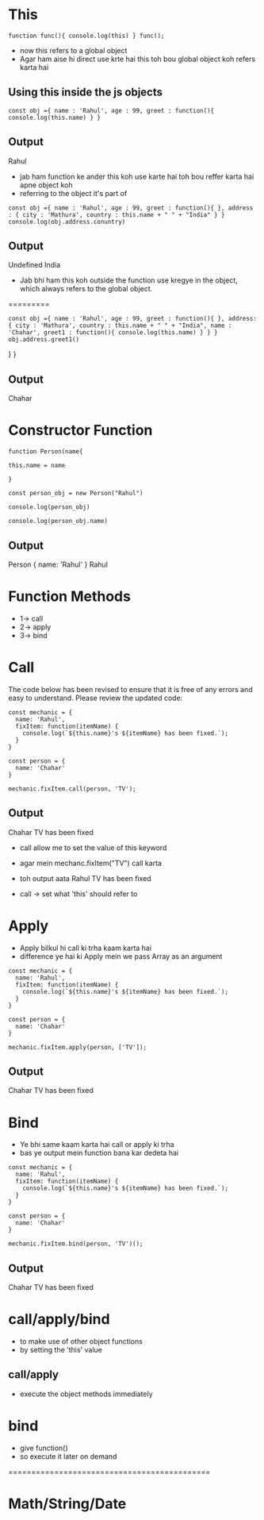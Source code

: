 # This
`function func(){
console.log(this)
}
func();`
* now this refers to a global object
* Agar ham aise hi direct use krte hai this toh bou global object koh refers karta hai

## Using this inside the js objects
`const obj ={
name : 'Rahul',
age : 99,
greet : function(){
console.log(this.name)
}
}`
## Output
Rahul
* jab ham function ke ander this koh use karte hai toh bou reffer karta hai apne object koh
* referring to the object it's part of


`const obj ={
name : 'Rahul',
age : 99,
greet : function(){
},
address : {
city : 'Mathura',
country : this.name + " " + "India"
}
}
console.log(obj.address.conuntry)`

## Output
Undefined India

* Jab bhi ham this koh outside the function use kregye in the object, which always refers to the global object.

=========

`const obj ={
name : 'Rahul',
age : 99,
greet : function(){
},
address: {
city : 'Mathura',
country : this.name + " " + "India",
name : 'Chahar',
greet1 : function(){
console.log(this.name)
}
}
}
obj.address.greet1()`

}
}
## Output
Chahar


# Constructor Function
`function Person(name{`

``this.name = name``

`}`

`const person_obj = new Person("Rahul")`

`console.log(person_obj)`

`console.log(person_obj.name)`

## Output
Person { name: 'Rahul' }
Rahul


# Function Methods
* 1-> call
* 2-> apply
* 3-> bind

# Call
The code below has been revised to ensure that it is free of any errors and easy to understand. Please review the updated code:

```
const mechanic = {
  name: 'Rahul',
  fixItem: function(itemName) {
    console.log(`${this.name}'s ${itemName} has been fixed.`);
  }
}

const person = {
  name: 'Chahar'
}

mechanic.fixItem.call(person, 'TV');
```


## Output
Chahar TV has been fixed

* call allow me to set the value of this keyword

* agar mein mechanc.fixItem("TV") call karta
* toh output aata Rahul TV has been fixed

* call -> set what 'this' should refer to

# Apply
* Apply bilkul hi call ki trha kaam karta hai
* difference ye hai ki Apply mein we pass Array as an argument

```
const mechanic = {
  name: 'Rahul',
  fixItem: function(itemName) {
    console.log(`${this.name}'s ${itemName} has been fixed.`);
  }
}

const person = {
  name: 'Chahar'
}

mechanic.fixItem.apply(person, ['TV']);
```

## Output
Chahar TV has been fixed



# Bind
* Ye bhi same kaam karta hai call or apply ki trha
* bas ye output mein function bana kar dedeta hai

```
const mechanic = {
  name: 'Rahul',
  fixItem: function(itemName) {
    console.log(`${this.name}'s ${itemName} has been fixed.`);
  }
}

const person = {
  name: 'Chahar'
}

mechanic.fixItem.bind(person, 'TV')();
```
## Output 
Chahar TV has been fixed


# call/apply/bind
* to make use of other object functions
* by setting the 'this' value

## call/apply
* execute the object methods immediately

# bind
* give function()
* so execute it later on demand

============================================

# Math/String/Date
